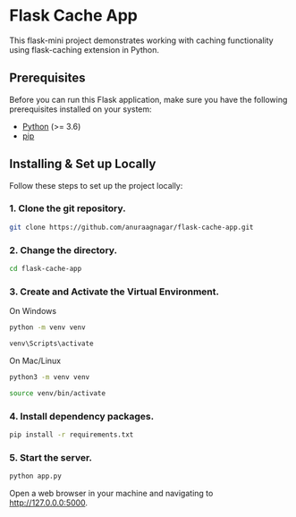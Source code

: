# Flask Cache App 

This flask-mini project demonstrates working with caching functionality using flask-caching extension in Python. 

## Prerequisites

Before you can run this Flask application, make sure you have the following prerequisites installed on your system:

- [Python](https://www.python.org/downloads/) (>= 3.6)
- [pip](https://pip.pypa.io/en/stable/installation/)

## Installing & Set up Locally

Follow these steps to set up the project locally:

### 1. Clone the git repository.

```bash
git clone https://github.com/anuraagnagar/flask-cache-app.git
```

### 2. Change the directory.

```bash
cd flask-cache-app
```

### 3. Create and Activate the Virtual Environment.

On Windows

```bash
python -m venv venv
```

```bash
venv\Scripts\activate
```

On Mac/Linux

```bash
python3 -m venv venv
```

```bash
source venv/bin/activate
```

### 4. Install dependency packages.

```bash
pip install -r requirements.txt
```

### 5. Start the server.

```bash
python app.py
```

Open a web browser in your machine and navigating to http://127.0.0.0:5000.